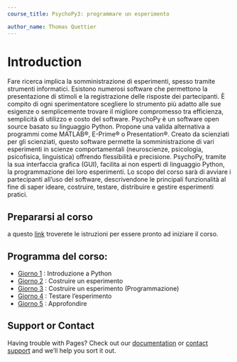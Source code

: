 ```yaml
---
course_title: PsychoPy3: programmare un esperimento

author_name: Thomas Quettier
---
```


# Introduction

Fare ricerca implica la somministrazione di esperimenti, spesso tramite strumenti informatici. Esistono numerosi software che permettono la presentazione di stimoli e la registrazione delle risposte dei partecipanti. 
È compito di ogni sperimentatore scegliere lo strumento più adatto alle sue esigenze o semplicemente trovare il migliore compromesso tra efficienza, semplicità di utilizzo e costo del software.
PsychoPy è un software open source basato su linguaggio Python. Propone una valida alternativa a programmi come MATLAB®, E-Prime® o Presentation®. Creato da scienziati per gli scienziati, questo software permette la somministrazione di vari esperimenti in scienze comportamentali (neuroscienze, psicologia, psicofisica, linguistica) offrendo flessibilità e precisione. PsychoPy, tramite la sua interfaccia grafica (GUI), facilita ai non esperti di linguaggio Python, la programmazione dei loro esperimenti. 
Lo scopo del corso sarà di avviare i partecipanti all’uso del software, descrivendone le principali funzionalità al fine di saper ideare, costruire, testare, distribuire e gestire esperimenti pratici.

## Prepararsi al corso

a questo [link](Prepararsiperilcorso.md) troverete le istruzioni per essere pronto ad iniziare il corso.

## Programma del corso: 

- [Giorno 1](giorno1.md) : Introduzione a Python
- [Giorno 2](giorno2.md) : Costruire un esperimento 
- [Giorno 3](giorno3.md) : Costruire un esperimento (Programmazione)
- [Giorno 4](giorno4.md) : Testare l’esperimento 
- [Giorno 5](giorno5.md) : Approfondire


## Support or Contact

Having trouble with Pages? Check out our [documentation](https://docs.github.com/categories/github-pages-basics/) or [contact support](https://support.github.com/contact) and we’ll help you sort it out.
